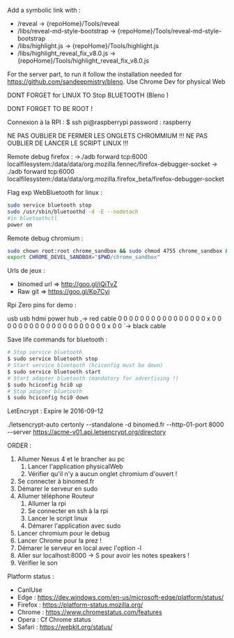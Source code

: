 Add a symbolic link with : 

* /reveal -> {repoHome}/Tools/reveal
* /libs/reveal-md-style-bootstrap -> {repoHome}/Tools/reveal-md-style-bootstrap
* /libs/highlight.js -> {repoHome}/Tools/highlight.js
* /libs/highlight_reveal_fix_v8.0.js -> {repoHome}/Tools/highlight_reveal_fix_v8.0.js


For the server part, to run it follow the installation needed for https://github.com/sandeepmistry/bleno. Use Chrome Dev for physical Web


DONT FORGET for LINUX TO Stop BLUETOOTH (Bleno )

DONT FORGET TO BE ROOT ! 

Connexion à la RPI : 
$ ssh pi@raspberrypi
password : raspberry

NE PAS OUBLIER DE FERMER LES ONGLETS CHROMMIUM !!! NE PAS OUBLIER DE LANCER LE SCRIPT LINUX !!!


Remote debug firefox : 
->./adb forward tcp:6000 localfilesystem:/data/data/org.mozilla.fennec/firefox-debugger-socket
-> ./adb forward tcp:6000 localfilesystem:/data/data/org.mozilla.firefox_beta/firefox-debugger-socket


Flag exp WebBluetooth for linux : 
```bash
sudo service bluetooth stop
sudo /usr/sbin/bluetoothd -d -E --nodetach
#in bluetoothctl
power on
```


Remote debug chromium : 
```bash
sudo chown root:root chrome_sandbox && sudo chmod 4755 chrome_sandbox &&     
export CHROME_DEVEL_SANDBOX="$PWD/chrome_sandbox"
```

Urls de jeux : 
* binomed url => http://goo.gl/iQiTvZ
* Raw git => https://goo.gl/Kp7Cyi


Rpi Zero pins for demo : 

  usb     usb                 hdmi
 power    hub                    ,-> red cable
 0 0 0 0 0 0 0 0 0 0 0 0 0 0 0 0 x 0 0 0
 0 0 0 0 0 0 0 0 0 0 0 0 0 0 0 0 0 x 0 0
                                   `-> black cable


Save life commands for bluetooth : 

```sh
# Stop service bluetooth
$ sudo service bluetooth stop
# Start service bluetooth (hciconfig must be down)
$ sudo service bluetooth start
# Start adapter bluetooth (mandatory for advertising !)
$ sudo hciconfig hci0 up
# Stop adapter bluetooth
$ sudo hciconfig hci0 down
```

LetEncrypt : Expire le 2016-09-12

./letsencrypt-auto certonly --standalone -d binomed.fr --http-01-port 8000 --server https://acme-v01.api.letsencrypt.org/directory


ORDER : 

1. Allumer Nexus 4 et le brancher au pc
   1.  Lancer l'application physicalWeb
   2. Vérifier qu'il n'y a aucun onglet chromium d'ouvert !
2. Se connecter à binomed.fr
3. Démarer le serveur en sudo
3. Allumer téléphone Routeur
   1. Allumer la rpi
   2. Se connecter en ssh à la rpi
   3. Lancer le script linux
   4. Démarer l'application avec sudo
4. Lancer chromium pour le debug
5. Lancer Chrome pour la prez ! 
6. Démarer le serveur en local avec l'option -l
7. Aller sur localhost:8000 -> S pour avoir les notes speakers ! 
8. Vérifier le son


Platform status : 

* CanIUse 
* Edge : https://dev.windows.com/en-us/microsoft-edge/platform/status/
* Firefox : https://platform-status.mozilla.org/
* Chrome : https://www.chromestatus.com/features
* Opera : Cf Chrome status
* Safari : https://webkit.org/status/ 